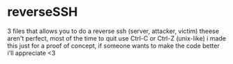 # reverseSSH
3 files that allows you to do a reverse ssh (server, attacker, victim)
theese aren't perfect, most of the time to quit use Ctrl-C or Ctrl-Z (unix-like)
i made this just for a proof of concept, if someone wants to make the code better
i'll appreciate <3

